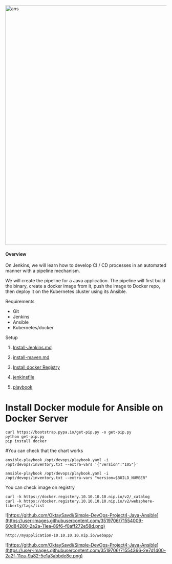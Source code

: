 
<img width="750" alt="ans" src="https://user-images.githubusercontent.com/3519706/71545177-0ba02080-2999-11ea-8711-81cc18ff05b0.png">

#### []((https://github.com/OktaySavdi/Devops/edit/master/Jenkins/Java/DevOps-Project4-Ansible)#Overview)Overview

On Jenkins, we will learn how to develop CI / CD processes in an automated manner with a pipeline mechanism.

We will create the pipeline for a Java application. The pipeline will first build the binary, 
create a docker image from it, push the image to Docker repo, then deploy it on the Kubernetes cluster using its Ansible.

Requirements

 - Git 
 - Jenkins 
 - Ansible
 - Kubernetes/docker

Setup

 1. [Install-Jenkins.md](Install-Jenkins.md)
 2. 
    [install-maven.md](install-maven.md)

3. 
    [Install docker Registry](https://github.com/OktaySavdi/Simple-DevOps-Project1-Java-Jenkins)

4. [jenkinsfile](jenkinsfile)
5. [playbook](playbook)

# Install Docker module for Ansible on Docker Server

    curl https://bootstrap.pypa.io/get-pip.py -o get-pip.py
    python get-pip.py
    pip install docker

#You can check that the chart works

    ansible-playbook /opt/devops/playbook.yaml -i /opt/devops/inventory.txt --extra-vars '{"version":"105"}'
    
    ansible-playbook /opt/devops/playbook.yaml -i /opt/devops/inventory.txt --extra-vars "version=$BUILD_NUMBER"

You can check image on registry

    curl -k https://docker.registery.10.10.10.10.nip.io/v2/_catalog
    curl -k https://docker.registery.10.10.10.10.nip.io/v2/websphere-liberty/tags/list

 ![https://github.com/OktaySavdi/Simple-DevOps-Project4-Java-Ansible](https://user-images.githubusercontent.com/3519706/71554009-60d84280-2a2a-11ea-89f6-f0aff272e58d.png)



    http://myapplication-10.10.10.10.nip.io/webapp/
    
![https://github.com/OktaySavdi/Simple-DevOps-Project4-Java-Ansible](https://user-images.githubusercontent.com/3519706/71554366-2e7d1400-2a2f-11ea-9a82-5e1a3abbde8e.png)
